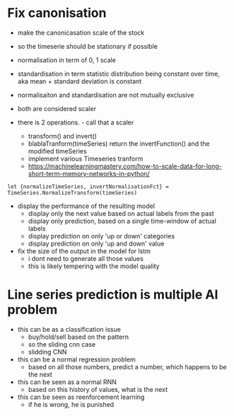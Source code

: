# Fix canonisation
- make the canonicasation scale of the stock
- so the timeserie should be stationary if possible
- normalisation in term of 0, 1 scale
- standardisation in term statistic distribution being constant over time, aka mean + standard deviation is constant
- normalisaiton and standardisation are not mutually exclusive
- both are considered scaler

- there is 2 operations. - call that a scaler
  - transform() and invert()
  - blablaTranform(timeSeries) return the invertFunction() and the modified timeSeries
  - implement various Timeseries tranform
  - https://machinelearningmastery.com/how-to-scale-data-for-long-short-term-memory-networks-in-python/

```
let {normalizeTimeSeries, invertNormalisationFct} = TimeSeries.NormalizeTransform(timeSeries)
```



- display the performance of the resulting model
  - display only the next value based on actual labels from the past
  - display only prediction, based on a single time-window of actual labels
  - display prediction on only 'up or down' categories
  - display prediction on only 'up and down' value
- fix the size of the output in the model for lstm
  - i dont need to generate all those values
  - this is likely tempering with the model quality


# Line series prediction is multiple AI problem
- this can be as a classification issue
  - buy/hold/sell based on the pattern
  - so the sliding cnn case
  - slidding CNN
- this can be a normal regression problem
  - based on all those numbers, predict a number, which happens to be the next
- this can be seen as a normal RNN
  - based on this history of values, what is the next
- this can be seen as reenforcement learning
  - if he is wrong, he is punished